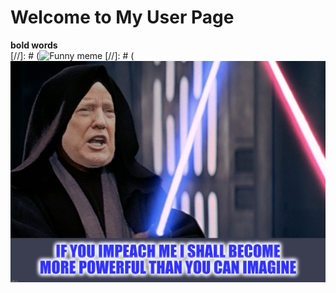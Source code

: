 # Welcome to My User Page <br/>
**bold words**  <br/>
[//]: # (![Funny meme](https://i.pinimg.com/originals/2b/73/6a/2b736a45f214c26ac136deda6bc04b82.jpg)
[//]: # (![Funny meme2](R.jpg)